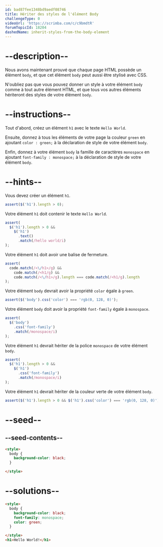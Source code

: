 ```yaml
---
id: bad87fee1348bd9aedf08746
title: Hériter des styles de l'élément Body
challengeType: 0
videoUrl: 'https://scrimba.com/c/c9bmdtR'
forumTopicId: 18204
dashedName: inherit-styles-from-the-body-element
---
```


# --description--

Nous avons maintenant prouvé que chaque page HTML possède un élément `body`, et que cet élément `body` peut aussi être stylisé avec CSS.

N'oubliez pas que vous pouvez donner un style à votre élément `body` comme à tout autre élément HTML, et que tous vos autres éléments hériteront des styles de votre élément `body`.
# --instructions--

Tout d'abord, créez un élément `h1` avec le texte `Hello World`.

Ensuite, donnez à tous les éléments de votre page la couleur `green` en ajoutant `color : green;` à la déclaration de style de votre élément `body`.

Enfin, donnez à votre élément `body` la famille de caractères `monospace` en ajoutant `font-family : monospace;` à la déclaration de style de votre élément `body`.
# --hints--

Vous devez créer un élément `h1`.

```js
assert($('h1').length > 0);
```

Votre élément `h1` doit contenir le texte `Hello World`.

```js
assert(
  $('h1').length > 0 &&
    $('h1')
      .text()
      .match(/hello world/i)
);
```

Votre élément `h1` doit avoir une balise de fermeture.

```js
assert(
  code.match(/<\/h1>/g) &&
    code.match(/<h1/g) &&
    code.match(/<\/h1>/g).length === code.match(/<h1/g).length
);
```

Votre élément `body` devrait avoir la propriété `color` égale à `green`.

```js
assert($('body').css('color') === 'rgb(0, 128, 0)');
```

Votre élément `body` doit avoir la propriété `font-family` égale à `monospace`.

```js
assert(
  $('body')
    .css('font-family')
    .match(/monospace/i)
);
```

Votre élément `h1` devrait hériter de la police `monospace` de votre élément `body`.

```js
assert(
  $('h1').length > 0 &&
    $('h1')
      .css('font-family')
      .match(/monospace/i)
);
```

Votre élément `h1` devrait hériter de la couleur verte de votre élément `body`.

```js
assert($('h1').length > 0 && $('h1').css('color') === 'rgb(0, 128, 0)');
```

# --seed--

## --seed-contents--

```html
<style>
  body {
    background-color: black;
  }

</style>
```

# --solutions--

```html
<style>
  body {
    background-color: black;
    font-family: monospace;
    color: green;
  }

</style>
<h1>Hello World!</h1>
```
